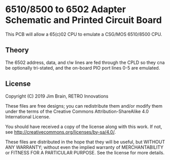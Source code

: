 # 6510/8500 to 6502 Adapter Schematic and Printed Circuit Board
This PCB will allow a 65(c)02 CPU to emulate a CSG/MOS 6510/8500 CPU.

## Theory
The 6502 address, data, and r/w lines are fed through the CPLD so they cna be optionally tri-stated, and the on-board PIO port lines 0-5 are emulated.

## License
Copyright (C) 2019  Jim Brain, RETRO Innovations

These files are free designs; you can redistribute them and/or modify
them under the terms of the Creative Commons Attribution-ShareAlike 
4.0 International License.

You should have received a copy of the license along with this
work. If not, see <http://creativecommons.org/licenses/by-sa/4.0/>.

These files are distributed in the hope that they will be useful,
but WITHOUT ANY WARRANTY; without even the implied warranty of
MERCHANTABILITY or FITNESS FOR A PARTICULAR PURPOSE.  See the
license for more details.


